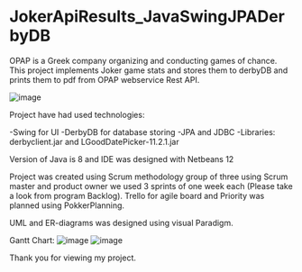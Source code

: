 # JokerApiResults_JavaSwingJPADerbyDB
OPAP is a Greek company organizing and conducting games of chance. This project implements Joker game stats and stores them to derbyDB and prints them to pdf from OPAP webservice Rest API.


![image](https://user-images.githubusercontent.com/47661387/225995575-44ae79df-78fc-40b1-9ba0-b9c05ca20684.png)


Project have had used technologies:

-Swing for UI
-DerbyDB for database storing
-JPA and JDBC
-Libraries: derbyclient.jar and LGoodDatePicker-11.2.1.jar 

Version of Java is 8 and IDE was designed with Netbeans 12

Project was created using Scrum methodology group of three using Scrum master and product owner we used 3 sprints of one week each (Please take a look from program Backlog).
Trello for agile board and Priority was planned using PokkerPlanning.

UML and ER-diagrams was designed using visual Paradigm.

Gantt Chart:
![image](https://user-images.githubusercontent.com/47661387/225998506-d0fd7dcc-00cb-4291-8e63-540e988c9070.png)
![image](https://user-images.githubusercontent.com/47661387/225998535-ee1bd682-4d1c-4421-a613-829ddcfdf98e.png)

Thank you for viewing my project.
